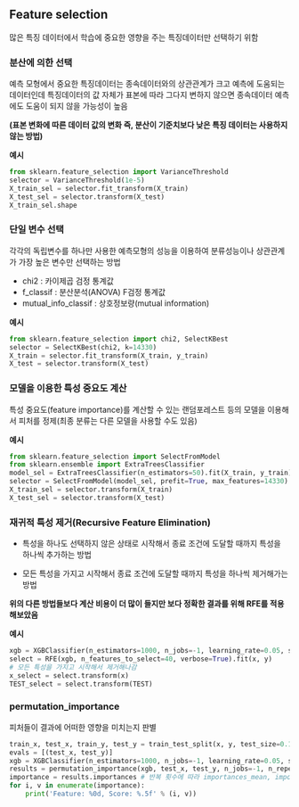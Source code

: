 ## Feature selection

많은 특징 데이터에서 학습에 중요한 영향을 주는 특징데이터만 선택하기 위함

### 분산에 의한 선택

예측 모형에서 중요한 특징데이터는 종속데이터와의 상관관계가 크고 예측에 도움되는 데이터인데 특징데이터의 값 자체가 표본에 따라 그다지 변하지 않으면 종속데이터 예측에도 도움이 되지 않을 가능성이 높음

**(표본 변화에 따른 데이터 값의 변화 즉, 분산이 기준치보다 낮은 특징 데이터는 사용하지 않는 방법)**

**예시**

```python
from sklearn.feature_selection import VarianceThreshold
selector = VarianceThreshold(1e-5)
X_train_sel = selector.fit_transform(X_train)
X_test_sel = selector.transform(X_test)
X_train_sel.shape
```

### 단일 변수 선택

각각의 독립변수를 하나만 사용한 예측모형의 성능을 이용하여 분류성능이나 상관관계가 가장 높은 변수만 선택하는 방법

- chi2 : 카이제곱 검정 통계값
- f_classif : 분산분석(ANOVA) F검정 통계값
- mutual_info_classif : 상호정보량(mutual information)

**예시**

```python
from sklearn.feature_selection import chi2, SelectKBest
selector = SelectKBest(chi2, k=14330)
X_train = selector.fit_transform(X_train, y_train)
X_test = selector.transform(X_test)
```

### 모델을 이용한 특성 중요도 계산

특성 중요도(feature importance)를 계산할 수 있는 랜덤포레스트 등의 모델을 이용해서 피처를 정제(최종 분류는 다른 모델을 사용할 수도 있음)

**예시**

```python
from sklearn.feature_selection import SelectFromModel
from sklearn.ensemble import ExtraTreesClassifier
model_sel = ExtraTreesClassifier(n_estimators=50).fit(X_train, y_train)
selector = SelectFromModel(model_sel, prefit=True, max_features=14330)
X_train_sel = selector.transform(X_train)
X_test_sel = selector.transform(X_test)
```

### 재귀적 특성 제거(Recursive Feature Elimination)

- 특성을 하나도 선택하지 않은 상태로 시작해서 종료 조건에 도달할 때까지 특성을 하나씩 추가하는 방법

- 모든 특성을 가지고 시작해서 종료 조건에 도달할 때까지 특성을 하나씩 제거해가는 방법

**위의 다른 방법들보다 계산 비용이 더 많이 들지만 보다 정확한 결과를 위해 RFE를 적용해보았음**

**예시**

```python
xgb = XGBClassifier(n_estimators=1000, n_jobs=-1, learning_rate=0.05, subsample=0.65, max_depth=50, objective="multi:softmax", random_state=42)
select = RFE(xgb, n_features_to_select=40, verbose=True).fit(x, y)
# 모든 특성을 가지고 시작해서 제거해나감
x_select = select.transform(x)
TEST_select = select.transform(TEST)
```

### permutation_importance

피처들이 결과에 어떠한 영향을 미치는지 판별

```python
train_x, test_x, train_y, test_y = train_test_split(x, y, test_size=0.1, stratify=y, random_state=42)
evals = [(test_x, test_y)]
xgb = XGBClassifier(n_estimators=1000, n_jobs=-1, learning_rate=0.05, subsample=0.65, max_depth=50, objective="multi:softmax", random_state=42).fit(train_x, train_y, early_stopping_rounds=30, eval_set=evals)
results = permutation_importance(xgb, test_x, test_y, n_jobs=-1, n_repeats=1, scoring='accuracy')
importance = results.importances # 반복 횟수에 따라 importances_mean, importance_std 도 가능
for i, v in enumerate(importance):
	print('Feature: %0d, Score: %.5f' % (i, v))
```

